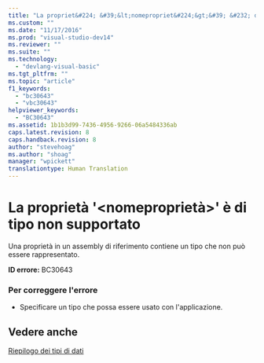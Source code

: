 ```yaml
---
title: "La propriet&#224; &#39;&lt;nomepropriet&#224;&gt;&#39; &#232; di tipo non supportato | Microsoft Docs"
ms.custom: ""
ms.date: "11/17/2016"
ms.prod: "visual-studio-dev14"
ms.reviewer: ""
ms.suite: ""
ms.technology: 
  - "devlang-visual-basic"
ms.tgt_pltfrm: ""
ms.topic: "article"
f1_keywords: 
  - "bc30643"
  - "vbc30643"
helpviewer_keywords: 
  - "BC30643"
ms.assetid: 1b1b3d99-7436-4956-9266-06a5484336ab
caps.latest.revision: 8
caps.handback.revision: 8
author: "stevehoag"
ms.author: "shoag"
manager: "wpickett"
translationtype: Human Translation
---
```

# La propriet&#224; &#39;&lt;nomepropriet&#224;&gt;&#39; &#232; di tipo non supportato
Una proprietà in un assembly di riferimento contiene un tipo che non può essere rappresentato.  
  
 **ID errore:** BC30643  
  
### Per correggere l'errore  
  
-   Specificare un tipo che possa essere usato con l'applicazione.  
  
## Vedere anche  
 [Riepilogo dei tipi di dati](../../visual-basic/programming-guide/language-features/data-types/index.md)